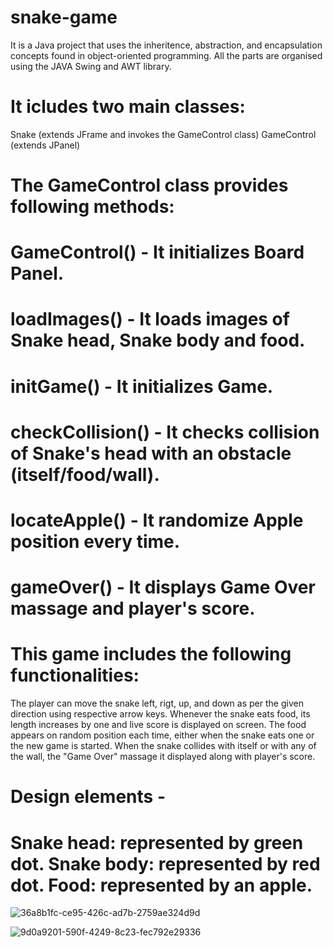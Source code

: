 # snake-game
It is a Java project that uses the inheritence, abstraction, and encapsulation concepts found in object-oriented programming. All the parts are organised using the JAVA Swing and AWT library.

# It icludes two main classes:

Snake (extends JFrame and invokes the GameControl class) GameControl (extends JPanel)

# The GameControl class provides following methods:

# GameControl() - It initializes Board Panel. 
# loadImages() - It loads images of Snake head, Snake body and food. 
# initGame() - It initializes Game. 
# checkCollision() - It checks collision of Snake's head with an obstacle (itself/food/wall). 
# locateApple() - It randomize Apple position every time. 
# gameOver() - It displays Game Over massage and player's score.

# This game includes the following functionalities:

The player can move the snake left, rigt, up, and down as per the given direction using respective arrow keys. Whenever the snake eats food, its length increases by one and live score is displayed on screen. The food appears on random position each time, either when the snake eats one or the new game is started. When the snake collides with itself or with any of the wall, the "Game Over" massage it displayed along with player's score.

# Design elements -

# Snake head: represented by green dot. Snake body: represented by red dot. Food: represented by an apple.

![36a8b1fc-ce95-426c-ad7b-2759ae324d9d](https://github.com/Deep871xd/snake-game/assets/102525444/f32ab354-6db0-4fff-a0ba-017ce69f563d)

![9d0a9201-590f-4249-8c23-fec792e29336](https://github.com/Deep871xd/snake-game/assets/102525444/0659ab24-a8b6-421a-a28d-63144039bc63)


